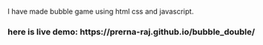 I have made bubble game using html css and javascript.
<br>
<h3>here is live demo: https://prerna-raj.github.io/bubble_double/</h3>
